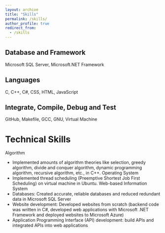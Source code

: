 ```yaml
---
layout: archive
title: "Skills"
permalink: /skills/
author_profile: true
redirect_from: 
  - /skills
---
```


## Database and Framework
  Microsoft SQL Server, Microsoft.NET Framework

## Languages
  C, C++, C#, CSS, HTML, JavaScript

## Integrate, Compile, Debug and Test
  GitHub, Makefile, GCC, GNU, Virtual Machine

# Technical Skills
Algorithm
-	Implemented amounts of algorithm theories like selection, greedy algorithm, divide and conquer algorithm, dynamic programming algorithm, recursive algorithm, etc., in C++. 
Operating System
-	Implemented thread scheduling (Preemptive Shortest Job First Scheduling) on virtual machine in Ubuntu.
Web-based Information System
-	Databases: Created accurate, reliable databases and reduced redundant data in Microsoft SQL Server
-	Website development: Developed websites from scratch (backend code was written in C#, developed web applications with Microsoft .NET Framework and deployed websites to Microsoft Azure)  
-	Application Programming Interface (API) development: build APIs and integrated APIs into web applications
